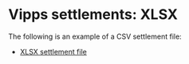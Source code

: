 <!-- START_METADATA
---
title: XSLX
hide_table_of_contents: true
pagination_next: null
pagination_prev: null
---
END_METADATA -->

# Vipps settlements: XLSX

The following is an example of a CSV settlement file:

* [XLSX settlement file](/downloads/settlements/xlsx/vipps-settlement-example.xlsx)
